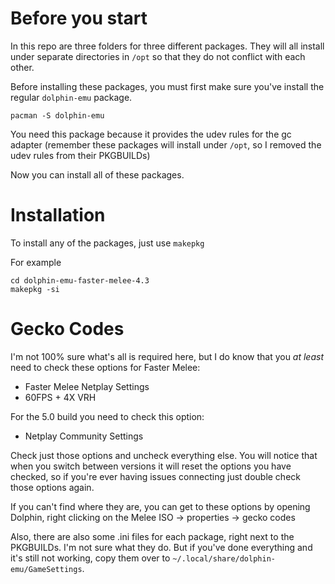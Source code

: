 # Before you start

In this repo are three folders for three different packages. They will all install under separate directories in `/opt` so that they do not conflict with each other.

Before installing these packages, you must first make sure you've install the regular `dolphin-emu` package.

`pacman -S dolphin-emu`

You need this package because it provides the udev rules for the gc adapter (remember these packages will install under `/opt`, so I removed the udev rules from their PKGBUILDs)

Now you can install all of these packages.

# Installation

To install any of the packages, just use `makepkg`

For example

    cd dolphin-emu-faster-melee-4.3
    makepkg -si

# Gecko Codes

I'm not 100% sure what's all is required here, but I do know that you *at least* need to check these options for Faster Melee:

* Faster Melee Netplay Settings
* 60FPS + 4X VRH

For the 5.0 build you need to check this option:

* Netplay Community Settings

Check just those options and uncheck everything else. You will notice that when you switch between versions it will reset the options you have checked, so if you're ever having issues connecting just double check those options again.

If you can't find where they are, you can get to these options by opening Dolphin, right clicking on the Melee ISO -> properties -> gecko codes

Also, there are also some .ini files for each package, right next to the PKGBUILDs. I'm not sure what they do. But if you've done everything and it's still not working, copy them over to `~/.local/share/dolphin-emu/GameSettings`.
